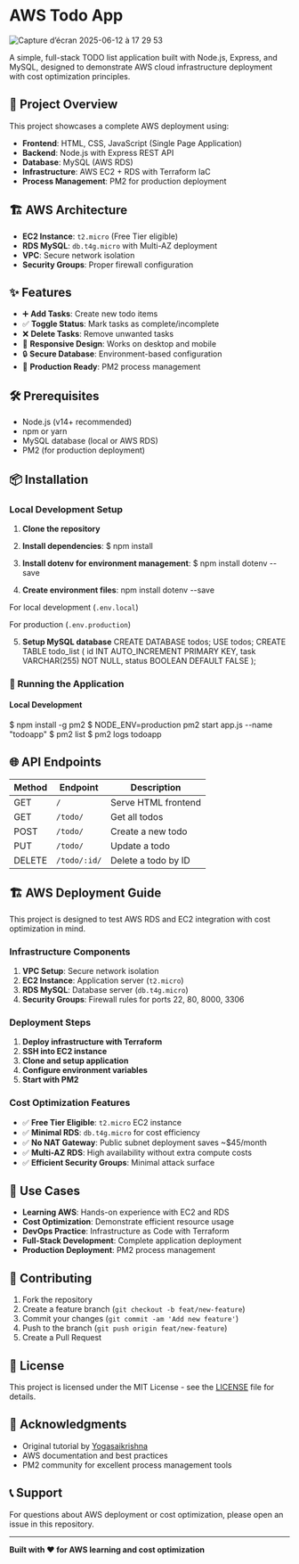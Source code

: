 # AWS Todo App
![Capture d’écran 2025-06-12 à 17 29 53](https://github.com/user-attachments/assets/01a9396d-08bc-46ab-84c6-546ac1eebbf1)


A simple, full-stack TODO list application built with Node.js, Express, and MySQL, designed to demonstrate AWS cloud infrastructure deployment with cost optimization principles.

## 🚀 Project Overview

This project showcases a complete AWS deployment using:
- **Frontend**: HTML, CSS, JavaScript (Single Page Application)
- **Backend**: Node.js with Express REST API
- **Database**: MySQL (AWS RDS)
- **Infrastructure**: AWS EC2 + RDS with Terraform IaC
- **Process Management**: PM2 for production deployment

## 🏗️ AWS Architecture


- **EC2 Instance**: `t2.micro` (Free Tier eligible)
- **RDS MySQL**: `db.t4g.micro` with Multi-AZ deployment
- **VPC**: Secure network isolation
- **Security Groups**: Proper firewall configuration

## ✨ Features

- ➕ **Add Tasks**: Create new todo items
- ✅ **Toggle Status**: Mark tasks as complete/incomplete
- ❌ **Delete Tasks**: Remove unwanted tasks
- 📱 **Responsive Design**: Works on desktop and mobile
- 🔒 **Secure Database**: Environment-based configuration
- 🚀 **Production Ready**: PM2 process management

## 🛠️ Prerequisites

- Node.js (v14+ recommended)
- npm or yarn
- MySQL database (local or AWS RDS)
- PM2 (for production deployment)

## 📦 Installation

### Local Development Setup

1. **Clone the repository**

2. **Install dependencies**: $ npm install

3. **Install dotenv for environment management**: $ npm install dotenv --save


4. **Create environment files**: npm install dotenv --save

For local development (`.env.local`)

For production (`.env.production`)


5. **Setup MySQL database**
CREATE DATABASE todos;
USE todos;
CREATE TABLE todo_list (
id INT AUTO_INCREMENT PRIMARY KEY,
task VARCHAR(255) NOT NULL,
status BOOLEAN DEFAULT FALSE
);


### 🚀 Running the Application

#### Local Development
$ npm install -g pm2
$ NODE_ENV=production pm2 start app.js --name "todoapp"
$ pm2 list
$ pm2 logs todoapp


## 🌐 API Endpoints

| Method | Endpoint | Description |
|--------|----------|-------------|
| GET | `/` | Serve HTML frontend |
| GET | `/todo/` | Get all todos |
| POST | `/todo/` | Create a new todo |
| PUT | `/todo/` | Update a todo |
| DELETE | `/todo/:id/` | Delete a todo by ID |


## 🏗️ AWS Deployment Guide

This project is designed to test AWS RDS and EC2 integration with cost optimization in mind.

### Infrastructure Components

1. **VPC Setup**: Secure network isolation
2. **EC2 Instance**: Application server (`t2.micro`)
3. **RDS MySQL**: Database server (`db.t4g.micro`)
4. **Security Groups**: Firewall rules for ports 22, 80, 8000, 3306

### Deployment Steps

1. **Deploy infrastructure with Terraform**
2. **SSH into EC2 instance**
3. **Clone and setup application**
4. **Configure environment variables**
5. **Start with PM2**

### Cost Optimization Features

- ✅ **Free Tier Eligible**: `t2.micro` EC2 instance
- ✅ **Minimal RDS**: `db.t4g.micro` for cost efficiency
- ✅ **No NAT Gateway**: Public subnet deployment saves ~$45/month
- ✅ **Multi-AZ RDS**: High availability without extra compute costs
- ✅ **Efficient Security Groups**: Minimal attack surface


## 🎯 Use Cases

- **Learning AWS**: Hands-on experience with EC2 and RDS
- **Cost Optimization**: Demonstrate efficient resource usage
- **DevOps Practice**: Infrastructure as Code with Terraform
- **Full-Stack Development**: Complete application deployment
- **Production Deployment**: PM2 process management

## 🤝 Contributing

1. Fork the repository
2. Create a feature branch (`git checkout -b feat/new-feature`)
3. Commit your changes (`git commit -am 'Add new feature'`)
4. Push to the branch (`git push origin feat/new-feature`)
5. Create a Pull Request

## 📝 License

This project is licensed under the MIT License - see the [LICENSE](LICENSE) file for details.

## 🙏 Acknowledgments

- Original tutorial by [Yogasaikrishna](https://github.com/yogasaikrishna/todo-app)
- AWS documentation and best practices
- PM2 community for excellent process management tools

## 📞 Support

For questions about AWS deployment or cost optimization, please open an issue in this repository.

---

**Built with ❤️ for AWS learning and cost optimization**


